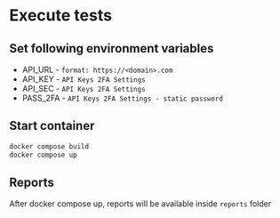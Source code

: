 # Execute tests
## Set following environment variables
* API_URL - `format: https://<domain>.com`
* API_KEY - `API Keys 2FA Settings`
* API_SEC - `API Keys 2FA Settings`
* PASS_2FA - `API Keys 2FA Settings - static password`

## Start container
```bash
docker compose build
docker compose up
```

## Reports
After docker compose up, reports will be available inside `reports` folder
